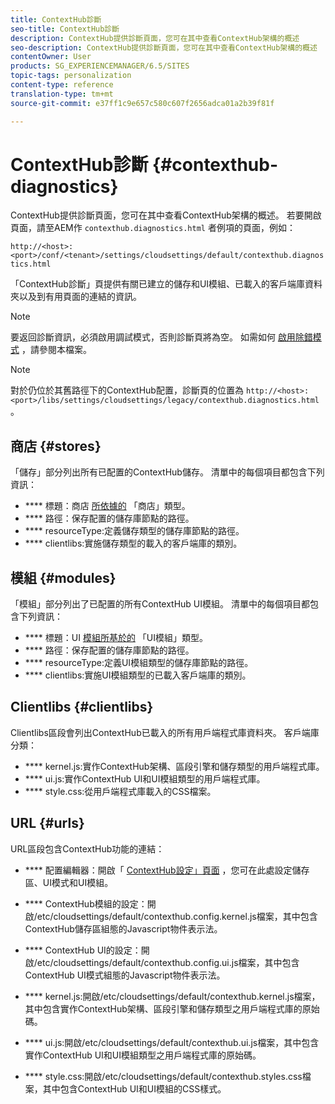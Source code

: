 ```yaml
---
title: ContextHub診斷
seo-title: ContextHub診斷
description: ContextHub提供診斷頁面，您可在其中查看ContextHub架構的概述
seo-description: ContextHub提供診斷頁面，您可在其中查看ContextHub架構的概述
contentOwner: User
products: SG_EXPERIENCEMANAGER/6.5/SITES
topic-tags: personalization
content-type: reference
translation-type: tm+mt
source-git-commit: e37ff1c9e657c580c607f2656adca01a2b39f81f

---
```



# ContextHub診斷 {#contexthub-diagnostics}

ContextHub提供診斷頁面，您可在其中查看ContextHub架構的概述。 若要開啟頁面，請至AEM作 `contexthub.diagnostics.html` 者例項的頁面，例如：

`http://<host>:<port>/conf/<tenant>/settings/cloudsettings/default/contexthub.diagnostics.html`

「ContextHub診斷」頁提供有關已建立的儲存和UI模組、已載入的客戶端庫資料夾以及到有用頁面的連結的資訊。

>[!NOTE]
>
>要返回診斷資訊，必須啟用調試模式，否則診斷頁將為空。 如需如何 [啟用除錯模式](/help/sites-administering/contexthub-config.md#debugging-contexthub) ，請參閱本檔案。

>[!NOTE]
>
>對於仍位於其舊路徑下的ContextHub配置，診斷頁的位置為 `http://<host>:<port>/libs/settings/cloudsettings/legacy/contexthub.diagnostics.html`。

## 商店 {#stores}

「儲存」部分列出所有已配置的ContextHub儲存。 清單中的每個項目都包含下列資訊：

* **** 標題：商店 [所依據的](/help/sites-developing/ch-samplestores.md) 「商店」類型。
* **** 路徑：保存配置的儲存庫節點的路徑。
* **** resourceType:定義儲存類型的儲存庫節點的路徑。
* **** clientlibs:實施儲存類型的載入的客戶端庫的類別。

## 模組 {#modules}

「模組」部分列出了已配置的所有ContextHub UI模組。 清單中的每個項目都包含下列資訊：

* **** 標題：UI [模組所基於的](/help/sites-developing/ch-samplemodules.md) 「UI模組」類型。
* **** 路徑：保存配置的儲存庫節點的路徑。
* **** resourceType:定義UI模組類型的儲存庫節點的路徑。
* **** clientlibs:實施UI模組類型的已載入客戶端庫的類別。

## Clientlibs {#clientlibs}

Clientlibs區段會列出ContextHub已載入的所有用戶端程式庫資料夾。 客戶端庫分類：

* **** kernel.js:實作ContextHub架構、區段引擎和儲存類型的用戶端程式庫。
* **** ui.js:實作ContextHub UI和UI模組類型的用戶端程式庫。
* **** style.css:從用戶端程式庫載入的CSS檔案。

## URL {#urls}

URL區段包含ContextHub功能的連結：

* **** 配置編輯器：開啟「 [ContextHub設定」頁面](/help/sites-administering/contexthub-config.md) ，您可在此處設定儲存區、UI模式和UI模組。

* **** ContextHub模組的設定：開啟/etc/cloudsettings/default/contexthub.config.kernel.js檔案，其中包含ContextHub儲存區組態的Javascript物件表示法。
* **** ContextHub UI的設定：開啟/etc/cloudsettings/default/contexthub.config.ui.js檔案，其中包含ContextHub UI模式組態的Javascript物件表示法。
* **** kernel.js:開啟/etc/cloudsettings/default/contexthub.kernel.js檔案，其中包含實作ContextHub架構、區段引擎和儲存類型之用戶端程式庫的原始碼。
* **** ui.js:開啟/etc/cloudsettings/default/contexthub.ui.js檔案，其中包含實作ContextHub UI和UI模組類型之用戶端程式庫的原始碼。
* **** style.css:開啟/etc/cloudsettings/default/contexthub.styles.css檔案，其中包含ContextHub UI和UI模組的CSS樣式。